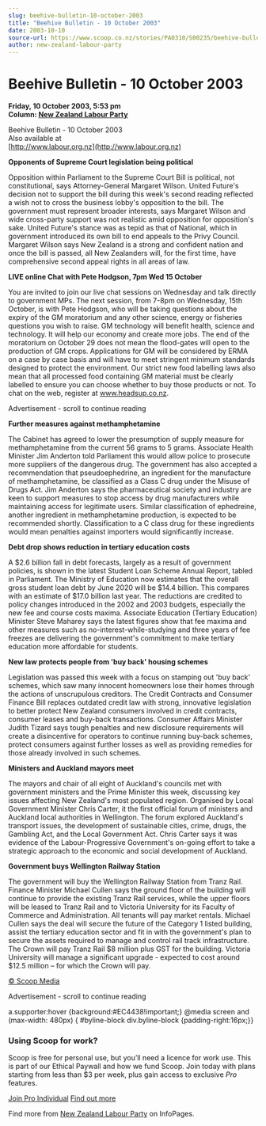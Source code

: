 ```yaml
---
slug: beehive-bulletin-10-october-2003
title: "Beehive Bulletin - 10 October 2003"
date: 2003-10-10
source-url: https://www.scoop.co.nz/stories/PA0310/S00235/beehive-bulletin-10-october-2003.htm
author: new-zealand-labour-party
---
```

Beehive Bulletin - 10 October 2003
==================================

**Friday, 10 October 2003, 5:53 pm**  
**Column: [New Zealand Labour Party](https://info.scoop.co.nz/New_Zealand_Labour_Party)**

Beehive Bulletin - 10 October 2003  
Also available at  
[http://www.labour.org.nz](http://www.labour.org.nz)

**Opponents of Supreme Court legislation being political**

Opposition within Parliament to the Supreme Court Bill is political, not constitutional, says Attorney-General Margaret Wilson. United Future's decision not to support the bill during this week's second reading reflected a wish not to cross the business lobby's opposition to the bill. The government must represent broader interests, says Margaret Wilson and wide cross-party support was not realistic amid opposition for opposition's sake. United Future's stance was as tepid as that of National, which in government introduced its own bill to end appeals to the Privy Council. Margaret Wilson says New Zealand is a strong and confident nation and once the bill is passed, all New Zealanders will, for the first time, have comprehensive second appeal rights in all areas of law.

**LIVE online Chat with Pete Hodgson, 7pm Wed 15 October**

You are invited to join our live chat sessions on Wednesday and talk directly to government MPs. The next session, from 7-8pm on Wednesday, 15th October, is with Pete Hodgson, who will be taking questions about the expiry of the GM moratorium and any other science, energy or fisheries questions you wish to raise. GM technology will benefit health, science and technology. It will help our economy and create more jobs. The end of the moratorium on October 29 does not mean the flood-gates will open to the production of GM crops. Applications for GM will be considered by ERMA on a case by case basis and will have to meet stringent minimum standards designed to protect the environment. Our strict new food labelling laws also mean that all processed food containing GM material must be clearly labelled to ensure you can choose whether to buy those products or not. To chat on the web, register at www.headsup.co.nz.

Advertisement - scroll to continue reading





**Further measures against methamphetamine**

The Cabinet has agreed to lower the presumption of supply measure for methamphetamine from the current 56 grams to 5 grams. Associate Health Minister Jim Anderton told Parliament this would allow police to prosecute more suppliers of the dangerous drug. The government has also accepted a recommendation that pseudoephedrine, an ingredient for the manufacture of methamphetamine, be classified as a Class C drug under the Misuse of Drugs Act. Jim Anderton says the pharmaceutical society and industry are keen to support measures to stop access by drug manufacturers while maintaining access for legitimate users. Similar classification of ephedreine, another ingredient in methamphetamine production, is expected to be recommended shortly. Classification to a C class drug for these ingredients would mean penalties against importers would significantly increase.

**Debt drop shows reduction in tertiary education costs**

A $2.6 billion fall in debt forecasts, largely as a result of government policies, is shown in the latest Student Loan Scheme Annual Report, tabled in Parliament. The Ministry of Education now estimates that the overall gross student loan debt by June 2020 will be $14.4 billion. This compares with an estimate of $17.0 billion last year. The reductions are credited to policy changes introduced in the 2002 and 2003 budgets, especially the new fee and course costs maxima. Associate Education (Tertiary Education) Minister Steve Maharey says the latest figures show that fee maxima and other measures such as no-interest-while-studying and three years of fee freezes are delivering the government's commitment to make tertiary education more affordable for students.

**New law protects people from 'buy back' housing schemes**

Legislation was passed this week with a focus on stamping out 'buy back' schemes, which saw many innocent homeowners lose their homes through the actions of unscrupulous creditors. The Credit Contracts and Consumer Finance Bill replaces outdated credit law with strong, innovative legislation to better protect New Zealand consumers involved in credit contracts, consumer leases and buy-back transactions. Consumer Affairs Minister Judith Tizard says tough penalties and new disclosure requirements will create a disincentive for operators to continue running buy-back schemes, protect consumers against further losses as well as providing remedies for those already involved in such schemes.

**Ministers and Auckland mayors meet**

The mayors and chair of all eight of Auckland's councils met with government ministers and the Prime Minister this week, discussing key issues affecting New Zealand's most populated region. Organised by Local Government Minister Chris Carter, it the first official forum of ministers and Auckland local authorities in Wellington. The forum explored Auckland's transport issues, the development of sustainable cities, crime, drugs, the Gambling Act, and the Local Government Act. Chris Carter says it was evidence of the Labour-Progressive Government's on-going effort to take a strategic approach to the economic and social development of Auckland.

**Government buys Wellington Railway Station**

The government will buy the Wellington Railway Station from Tranz Rail. Finance Minister Michael Cullen says the ground floor of the building will continue to provide the existing Tranz Rail services, while the upper floors will be leased to Tranz Rail and to Victoria University for its Faculty of Commerce and Administration. All tenants will pay market rentals. Michael Cullen says the deal will secure the future of the Category 1 listed building, assist the tertiary education sector and fit in with the government's plan to secure the assets required to manage and control rail track infrastructure. The Crown will pay Tranz Rail $8 million plus GST for the building. Victoria University will manage a significant upgrade - expected to cost around $12.5 million – for which the Crown will pay.

[© Scoop Media](http://www.scoop.co.nz/about/terms.html)  

Advertisement - scroll to continue reading



a.supporter:hover {background:#EC4438!important;} @media screen and (max-width: 480px) { #byline-block div.byline-block {padding-right:16px;}}

### Using Scoop for work?

Scoop is free for personal use, but you’ll need a licence for work use. This is part of our Ethical Paywall and how we fund Scoop. Join today with plans starting from less than $3 per week, plus gain access to exclusive _Pro_ features.  
  
[Join Pro Individual](https://pro.scoop.co.nz/Individual/?from=ProIn24) [Find out more](https://pro.scoop.co.nz/using-scoop-for-work/?from=ProIn24)

Find more from [New Zealand Labour Party](https://info.scoop.co.nz/New_Zealand_Labour_Party) on InfoPages.